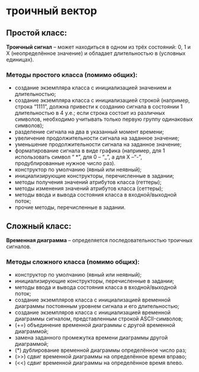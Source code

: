 # троичный вектор
## Простой класс: 
**Троичный сигнал** – может находиться в одном из трёх состояний: 0, 1 и X
(неопределённое значение) и обладает длительностью в (условных единицах).
### Методы простого класса (помимо общих):
* создание экземпляра класса с инициализацией значением и длительностью;
* создание экземпляра класса с инициализацией строкой (например, строка “1111”,
должна привести к созданию сигнала в состоянии 1 длительностью в 4 у.е.; если
строка состоит из различных символов, необходимо учитывать только первую
группу одинаковых символов);
* разделение сигнала на два в указанный момент времени;
* увеличение продолжительности сигнала на заданное значение;
* уменьшение продолжительности сигнала на заданное значение;
* форматирование сигнала в виде графика (например, для 1 использовать символ “
*”, для 0 – “_”, а для X –“-”, продублированные нужное число раз).
* конструктор по умолчанию (явный или неявный);
* инициализирующие конструкторы, перечисленные в задании;
* методы получения значений атрибутов класса (геттеры);
* методы изменения значений атрибутов класса (сеттеры);
* методы ввода и вывода состояния класса в входной/выходной поток;
* прочие методы, перечисленные в задании.
## Сложный класс:
**Временная диаграмма** – определяется последовательностью троичных
сигналов. <br />
### Методы сложного класса (помимо общих):
* конструктор по умолчанию (явный или неявный);
* инициализирующие конструкторы, перечисленные в задании;
* методы ввода и вывода состояния класса в входной/выходной поток;
* создание экземпляров класса с инициализацией временной диаграммы постоянным
уровнем сигнала и его длительностью;
* создание экземпляров класса с инициализацией временной диаграммы сигналом,
представленным строкой ASCII-символов;
* (+=) объединение временной диаграммы с другой временной диаграммой;
* замена заданного промежутка времени диаграммы другой диаграммой;
* (*) дублирование временной диаграммы определённое число раз;
* (>>) сдвиг временной диаграммы на определённое время вправо;
* (<<) сдвиг временной диаграммы на определённое время влево.

